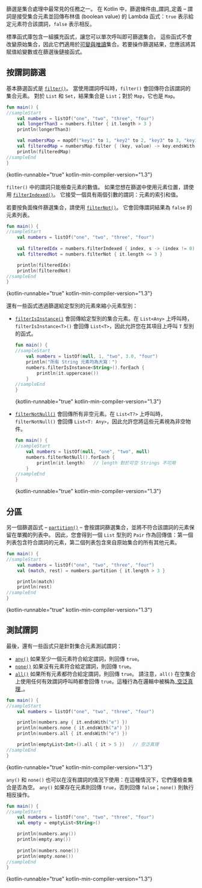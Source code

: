 [//]: # (title: 篩選集合)

篩選是集合處理中最常見的任務之一。
在 Kotlin 中，篩選條件由_謂詞_定義 – 謂詞是接受集合元素並回傳布林值 (boolean value) 的 Lambda 函式：`true` 表示給定元素符合該謂詞，`false` 表示相反。

標準函式庫包含一組擴充函式，讓您可以單次呼叫即可篩選集合。
這些函式不會改變原始集合，因此它們適用於[可變與唯讀](collections-overview.md#collection-types)集合。若要操作篩選結果，您應該將其賦值給變數或在篩選後鏈接函式。

## 按謂詞篩選

基本篩選函式是 [`filter()`](https://kotlinlang.org/api/latest/jvm/stdlib/kotlin.collections/filter.html)。
當使用謂詞呼叫時，`filter()` 會回傳符合該謂詞的集合元素。
對於 `List` 和 `Set`，結果集合是 `List`；對於 `Map`，它也是 `Map`。

```kotlin
fun main() {
//sampleStart
    val numbers = listOf("one", "two", "three", "four")  
    val longerThan3 = numbers.filter { it.length > 3 }
    println(longerThan3)

    val numbersMap = mapOf("key1" to 1, "key2" to 2, "key3" to 3, "key11" to 11)
    val filteredMap = numbersMap.filter { (key, value) -> key.endsWith("1") && value > 10}
    println(filteredMap)
//sampleEnd
}
```
{kotlin-runnable="true" kotlin-min-compiler-version="1.3"}

`filter()` 中的謂詞只能檢查元素的數值。
如果您想在篩選中使用元素位置，請使用 [`filterIndexed()`](https://kotlinlang.org/api/latest/jvm/stdlib/kotlin.collections/filter-indexed.html)。
它接受一個具有兩個引數的謂詞：元素的索引和值。

若要按負面條件篩選集合，請使用 [`filterNot()`](https://kotlinlang.org/api/latest/jvm/stdlib/kotlin.collections/filter-not.html)。
它會回傳謂詞結果為 `false` 的元素列表。

```kotlin
fun main() {
//sampleStart
    val numbers = listOf("one", "two", "three", "four")
    
    val filteredIdx = numbers.filterIndexed { index, s -> (index != 0) && (s.length < 5)  }
    val filteredNot = numbers.filterNot { it.length <= 3 }

    println(filteredIdx)
    println(filteredNot)
//sampleEnd
}
```
{kotlin-runnable="true" kotlin-min-compiler-version="1.3"}

還有一些函式透過篩選給定型別的元素來縮小元素型別：

* [`filterIsInstance()`](https://kotlinlang.org/api/latest/jvm/stdlib/kotlin.collections/filter-is-instance.html) 會回傳給定型別的集合元素。在 `List<Any>` 上呼叫時，`filterIsInstance<T>()` 會回傳 `List<T>`，因此允許您在其項目上呼叫 `T` 型別的函式。

    ```kotlin
    fun main() {
    //sampleStart
        val numbers = listOf(null, 1, "two", 3.0, "four")
        println("所有 String 元素均為大寫：")
        numbers.filterIsInstance<String>().forEach {
            println(it.uppercase())
        }
    //sampleEnd
    }
    ```
    {kotlin-runnable="true" kotlin-min-compiler-version="1.3"}

* [`filterNotNull()`](https://kotlinlang.org/api/latest/jvm/stdlib/kotlin.collections/filter-not-null.html) 會回傳所有非空元素。在 `List<T?>` 上呼叫時，`filterNotNull()` 會回傳 `List<T: Any>`，因此允許您將這些元素視為非空物件。

    ```kotlin
    fun main() {
    //sampleStart
        val numbers = listOf(null, "one", "two", null)
        numbers.filterNotNull().forEach {
            println(it.length)   // length 對於可空 Strings 不可用
        }
    //sampleEnd
    }
    ```
    {kotlin-runnable="true" kotlin-min-compiler-version="1.3"}

## 分區

另一個篩選函式 – [`partition()`](https://kotlinlang.org/api/latest/jvm/stdlib/kotlin.collections/partition.html) – 會按謂詞篩選集合，並將不符合該謂詞的元素保留在單獨的列表中。
因此，您會得到一個 `List` 型別的 `Pair` 作為回傳值：第一個列表包含符合謂詞的元素，第二個列表包含來自原始集合的所有其他元素。

```kotlin
fun main() {
//sampleStart
    val numbers = listOf("one", "two", "three", "four")
    val (match, rest) = numbers.partition { it.length > 3 }

    println(match)
    println(rest)
//sampleEnd
}
```
{kotlin-runnable="true" kotlin-min-compiler-version="1.3"}

## 測試謂詞

最後，還有一些函式只是針對集合元素測試謂詞：

* [`any()`](https://kotlinlang.org/api/latest/jvm/stdlib/kotlin.collections/any.html) 如果至少一個元素符合給定謂詞，則回傳 `true`。
* [`none()`](https://kotlinlang.org/api/latest/jvm/stdlib/kotlin.collections/none.html) 如果沒有元素符合給定謂詞，則回傳 `true`。
* [`all()`](https://kotlinlang.org/api/latest/jvm/stdlib/kotlin.collections/all.html) 如果所有元素都符合給定謂詞，則回傳 `true`。
    請注意，`all()` 在空集合上使用任何有效謂詞呼叫時都會回傳 `true`。這種行為在邏輯中被稱為_[空泛真理](https://en.wikipedia.org/wiki/Vacuous_truth)_。

```kotlin
fun main() {
//sampleStart
    val numbers = listOf("one", "two", "three", "four")

    println(numbers.any { it.endsWith("e") })
    println(numbers.none { it.endsWith("a") })
    println(numbers.all { it.endsWith("e") })

    println(emptyList<Int>().all { it > 5 })   // 空泛真理
//sampleEnd
}
```
{kotlin-runnable="true" kotlin-min-compiler-version="1.3"}

`any()` 和 `none()` 也可以在沒有謂詞的情況下使用：在這種情況下，它們僅檢查集合是否為空。
`any()` 如果存在元素則回傳 `true`，否則回傳 `false`；`none()` 則執行相反操作。

```kotlin
fun main() {
//sampleStart
    val numbers = listOf("one", "two", "three", "four")
    val empty = emptyList<String>()

    println(numbers.any())
    println(empty.any())
    
    println(numbers.none())
    println(empty.none())
//sampleEnd
}
```
{kotlin-runnable="true" kotlin-min-compiler-version="1.3"}